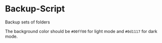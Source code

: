 # Backup-Script
Backup sets of folders

The background color should be `#00ff00` for light mode and `#0d1117` for dark mode.
